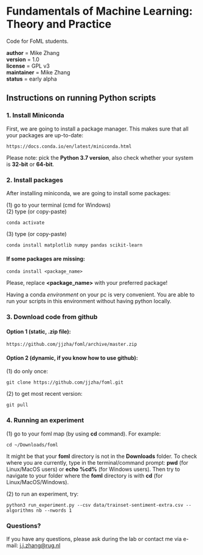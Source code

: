 # Fundamentals of Machine Learning: Theory and Practice

Code for FoML students.

__author__ = Mike Zhang  
__version__ = 1.0  
__license__ = GPL v3  
__maintainer__ = Mike Zhang  
__status__ = early alpha  

## Instructions on running Python scripts
### 1. Install Miniconda

First, we are going to install a package manager. This makes sure that all your packages are up-to-date:

    https://docs.conda.io/en/latest/miniconda.html    
    
Please note: pick the **Python 3.7 version**, also check whether your system is **32-bit** or **64-bit**.  

### 2. Install packages

After installing miniconda, we are going to install some packages:  

(1) go to your terminal (cmd for Windows)  
(2) type (or copy-paste)  

    conda activate  

(3) type (or copy-paste)  

    conda install matplotlib numpy pandas scikit-learn  

#### If some packages are missing:  

    conda install <package_name>  

Please, replace **<package_name>** with your preferred package!  

Having a conda *environment* on your pc is very convenient. You are able to run your scripts in this environment without having python locally.

### 3. Download code from github

#### Option 1 (static, .zip file):  
    https://github.com/jjzha/foml/archive/master.zip  

#### Option 2 (dynamic, if you know how to use github):  
(1) do only once:  

    git clone https://github.com/jjzha/foml.git  

(2) to get most recent version:  

    git pull

### 4. Running an experiment

(1) go to your foml map (by using **cd** command). For example:  

    cd ~/Downloads/foml
   
It might be that your **foml** directory is not in the **Downloads** folder. To check where you are currently, type in the terminal/command prompt: **pwd** (for Linux/MacOS users) or **echo %cd%** (for Windows users). Then try to navigate to your folder where the **foml** directory is with **cd** (for Linux/MacOS/Windows).

(2) to run an experiment, try:  

    python3 run_experiment.py --csv data/trainset-sentiment-extra.csv --algorithms nb --nwords 1

### Questions?

If you have any questions, please ask during the lab or contact me via e-mail:
    j.j.zhang@rug.nl
